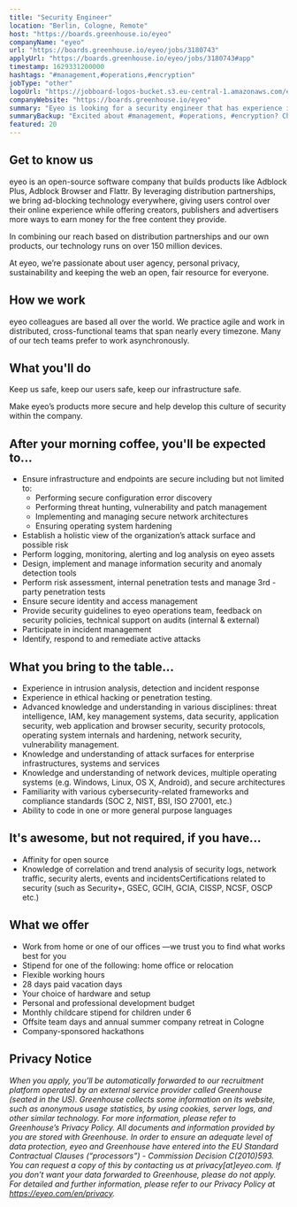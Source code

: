 ```yaml
---
title: "Security Engineer"
location: "Berlin, Cologne, Remote"
host: "https://boards.greenhouse.io/eyeo"
companyName: "eyeo"
url: "https://boards.greenhouse.io/eyeo/jobs/3180743"
applyUrl: "https://boards.greenhouse.io/eyeo/jobs/3180743#app"
timestamp: 1629331200000
hashtags: "#management,#operations,#encryption"
jobType: "other"
logoUrl: "https://jobboard-logos-bucket.s3.eu-central-1.amazonaws.com/eyeo"
companyWebsite: "https://boards.greenhouse.io/eyeo"
summary: "Eyeo is looking for a security engineer that has experience in: #management, #operations, #encryption."
summaryBackup: "Excited about #management, #operations, #encryption? Check out this job post!"
featured: 20
---
```


## Get to know us

eyeo is an open-source software company that builds products like Adblock Plus, Adblock Browser and Flattr. By leveraging distribution partnerships, we bring ad-blocking technology everywhere, giving users control over their online experience while offering creators, publishers and advertisers more ways to earn money for the free content they provide.

In combining our reach based on distribution partnerships and our own products, our technology runs on over 150 million devices.

At eyeo, we’re passionate about user agency, personal privacy, sustainability and keeping the web an open, fair resource for everyone.

## How we work

eyeo colleagues are based all over the world. We practice agile and work in distributed, cross-functional teams that span nearly every timezone. Many of our tech teams prefer to work asynchronously.

## What you'll do

Keep us safe, keep our users safe, keep our infrastructure safe. 

Make eyeo’s products more secure and help develop this culture of security within the company.

## After your morning coffee, you'll be expected to...

*   Ensure infrastructure and endpoints are secure including but not limited to:
    *   Performing secure configuration error discovery
    *   Performing threat hunting, vulnerability and patch management
    *   Implementing and managing secure network architectures
    *   Ensuring operating system hardening
*   Establish a holistic view of the organization’s attack surface and possible risk
*   Perform logging, monitoring, alerting and log analysis on eyeo assets
*   Design, implement and manage information security and anomaly detection tools
*   Perform risk assessment, internal penetration tests and manage 3rd -party penetration tests
*   Ensure secure identity and access management
*   Provide security guidelines to eyeo operations team, feedback on security policies, technical support on audits (internal & external)
*   Participate in incident management
*   Identify, respond to and remediate active attacks

## What you bring to the table...

*   Experience in intrusion analysis, detection and incident response
*   Experience in ethical hacking or penetration testing.
*   Advanced knowledge and understanding in various disciplines: threat intelligence, IAM, key management systems, data security, application security, web application and browser security, security protocols, operating system internals and hardening, network security, vulnerability management.
*   Knowledge and understanding of attack surfaces for enterprise infrastructures, systems and services
*   Knowledge and understanding of network devices, multiple operating systems (e.g. Windows, Linux, OS X, Android), and secure architectures
*   Familiarity with various cybersecurity-related frameworks and compliance standards (SOC 2, NIST, BSI, ISO 27001, etc.)
*   Ability to code in one or more general purpose languages

## It's awesome, but not required, if you have...

*   Affinity for open source
*   Knowledge of correlation and trend analysis of security logs, network traffic, security alerts, events and incidentsCertifications related to security (such as Security+, GSEC, GCIH, GCIA, CISSP, NCSF, OSCP etc.)

## What we offer

*   Work from home or one of our offices —we trust you to find what works best for you
*   Stipend for one of the following: home office or relocation
*   Flexible working hours
*   28 days paid vacation days
*   Your choice of hardware and setup
*   Personal and professional development budget
*   Monthly childcare stipend for children under 6
*   Offsite team days and annual summer company retreat in Cologne
*   Company-sponsored hackathons

## Privacy Notice

_When you apply, you’ll be automatically forwarded to our recruitment platform operated by an external service provider called Greenhouse (seated in the US). Greenhouse collects some information on its website, such as anonymous usage statistics, by using cookies, server logs, and other similar technology. For more information, please refer to Greenhouse’s Privacy Policy. All documents and information provided by you are stored with Greenhouse. In order to ensure an adequate level of data protection, eyeo and Greenhouse have entered into the EU Standard Contractual Clauses (“processors”) - Commission Decision C(2010)593. You can request a copy of this by contacting us at privacy\[at\]eyeo.com. If you don’t want your data forwarded to Greenhouse, please do not apply. For detailed and further information, please refer to our Privacy Policy at https://eyeo.com/en/privacy._
